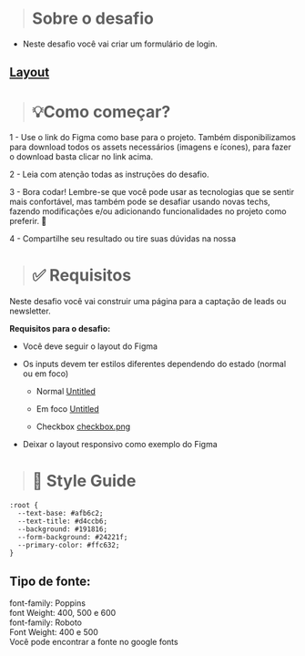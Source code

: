 ># Sobre o desafio
- Neste desafio você vai criar um formulário de login.

## [Layout](https://efficient-sloth-d85.notion.site/image/https%3A%2F%2Fs3-us-west-2.amazonaws.com%2Fsecure.notion-static.com%2F073ac892-e52c-41bc-8b66-aa25775cc3d9%2FUntitled.png?id=58b082e9-f5e1-4294-a2df-2d81aba2fb91&table=block&spaceId=08f749ff-d06d-49a8-a488-9846e081b224&width=2000&userId=&cache=v2)

># 💡**Como começar?**

1 - Use o link do Figma como base para o projeto. Também disponibilizamos para download todos os assets necessários (imagens e ícones), para fazer o download basta clicar no link acima.  

2 - Leia com atenção todas as instruções do desafio.

3 - Bora codar! Lembre-se que você pode usar as tecnologias que se sentir mais confortável, mas também pode se desafiar usando novas techs, fazendo modificações e/ou adicionando funcionalidades no projeto como preferir. 🚀

4 - Compartilhe seu resultado ou tire suas dúvidas na nossa

># ✅ Requisitos

Neste desafio você vai construir uma página para a captação de leads ou newsletter.  

**Requisitos para o desafio:**

- Você deve seguir o layout do Figma
- Os inputs devem ter estilos diferentes dependendo do estado (normal ou em foco)
  - Normal
    [Untitled](https://s3-us-west-2.amazonaws.com/secure.notion-static.com/88ea5b9b-f27a-4207-83c9-bdb39b3a4399/Untitled.png)
        
  - Em foco
    [Untitled](https://s3-us-west-2.amazonaws.com/secure.notion-static.com/ad4f74bc-5a8f-4eb0-97d0-d3cc8f520bd5/Untitled.png)
        
  - Checkbox
    [checkbox.png](https://s3-us-west-2.amazonaws.com/secure.notion-static.com/bb17420c-5053-4057-b154-ab2c5133899c/checkbox.png)
        
- Deixar o layout responsivo como exemplo do Figma
># 🎨 Style Guide
```
:root {
  --text-base: #afb6c2;
  --text-title: #d4ccb6;
  --background: #191816;
  --form-background: #24221f;
  --primary-color: #ffc632;
}
```

## **Tipo de fonte:**
font-family: Poppins   
font Weight: 400, 500 e 600   
font-family: Roboto   
Font Weight: 400 e 500   
Você pode encontrar a fonte no google fonts
